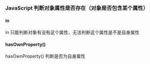 ### JavaScript 判断对象属性是否存在（对象是否包含某个属性）

#### in

in 只能判断对象有没有这个属性，无法判断这个属性是不是自身属性

#### hasOwnProperty()

hasOwnProperty() 判断是否为自身属性
